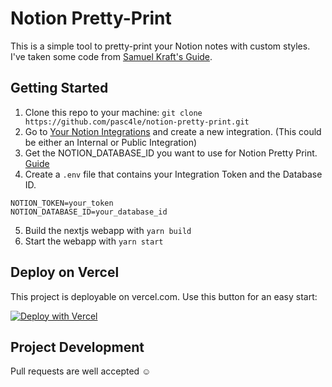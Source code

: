 # Notion Pretty-Print
This is a simple tool to pretty-print your Notion notes with custom styles. I've taken some code from [Samuel Kraft's Guide](https://samuelkraft.com/blog/building-a-notion-blog-with-public-api).
## Getting Started
1. Clone this repo to your machine: `git clone https://github.com/pasc4le/notion-pretty-print.git`
2. Go to [Your Notion Integrations](https://www.notion.so/my-integrations) and create a new integration. (This could be either an Internal or Public Integration)
3. Get the NOTION_DATABASE_ID you want to use for Notion Pretty Print. [Guide](https://stackoverflow.com/questions/67728038/where-to-find-database-id-for-my-database-in-notion)
4. Create a `.env` file that contains your Integration Token and the Database ID.
```env
NOTION_TOKEN=your_token
NOTION_DATABASE_ID=your_database_id
```
5. Build the nextjs webapp with `yarn build`
6. Start the webapp with `yarn start`
## Deploy on Vercel
This project is deployable on vercel.com. Use this button for an easy start:

[![Deploy with Vercel](https://vercel.com/button)](https://vercel.com/new/clone?repository-url=https%3A%2F%2Fgithub.com%2Fpasc4le%2Fnotion-pretty-print.git&env=NOTION_TOKEN,NOTION_DATABASE_ID&envDescription=For%20this%20project%20to%20work%20you%20need%20to%20generate%20your%20own%20Notion%20Integration%20secret%20Token%20and%20you%20should%20get%20your%20database%20id.%20Checkout%20the%20README%20for%20more%20info.&envLink=https%3A%2F%2Fgithub.com%2Fpasc4le%2Fnotion-pretty-print)
## Project Development
Pull requests are well accepted ☺️
